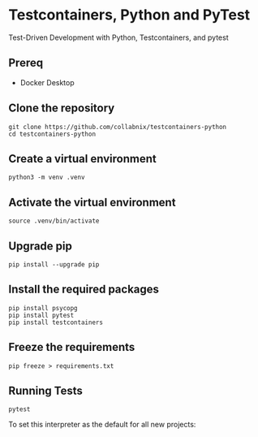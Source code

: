 # Testcontainers, Python and PyTest

Test-Driven Development with Python, Testcontainers, and pytest

## Prereq

- Docker Desktop


## Clone the repository

```
git clone https://github.com/collabnix/testcontainers-python
cd testcontainers-python
```


## Create a virtual environment

```shell
python3 -m venv .venv
```

## Activate the virtual environment

```shell
source .venv/bin/activate
```

## Upgrade pip

```shell
pip install --upgrade pip
```

## Install the required packages

```shell
pip install psycopg
pip install pytest
pip install testcontainers
```

## Freeze the requirements

```shell
pip freeze > requirements.txt
```

## Running Tests

```shell
pytest
```


To set this interpreter as the default for all new projects:
